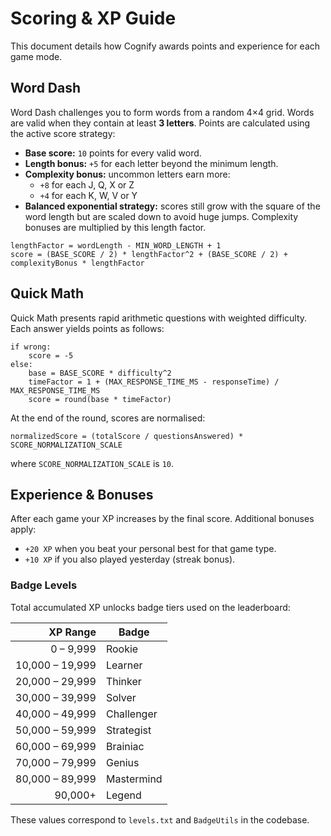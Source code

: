 # Scoring & XP Guide

This document details how Cognify awards points and experience for each game mode.

## Word Dash

Word Dash challenges you to form words from a random 4×4 grid. Words are valid when they contain at least **3 letters**. Points are calculated using the active score strategy:

- **Base score:** `10` points for every valid word.
- **Length bonus:** `+5` for each letter beyond the minimum length.
- **Complexity bonus:** uncommon letters earn more:
  - `+8` for each J, Q, X or Z
  - `+4` for each K, W, V or Y
- **Balanced exponential strategy:** scores still grow with the square of the word length but are scaled down to avoid huge jumps. Complexity bonuses are multiplied by this length factor.

```
lengthFactor = wordLength - MIN_WORD_LENGTH + 1
score = (BASE_SCORE / 2) * lengthFactor^2 + (BASE_SCORE / 2) + complexityBonus * lengthFactor
```

## Quick Math

Quick Math presents rapid arithmetic questions with weighted difficulty. Each
answer yields points as follows:

```
if wrong:
    score = -5
else:
    base = BASE_SCORE * difficulty^2
    timeFactor = 1 + (MAX_RESPONSE_TIME_MS - responseTime) / MAX_RESPONSE_TIME_MS
    score = round(base * timeFactor)
```

At the end of the round, scores are normalised:

```
normalizedScore = (totalScore / questionsAnswered) * SCORE_NORMALIZATION_SCALE
```

where `SCORE_NORMALIZATION_SCALE` is `10`.

## Experience & Bonuses

After each game your XP increases by the final score. Additional bonuses apply:

- `+20 XP` when you beat your personal best for that game type.
- `+10 XP` if you also played yesterday (streak bonus).

### Badge Levels

Total accumulated XP unlocks badge tiers used on the leaderboard:

| XP Range | Badge |
|---------:|-------|
| 0 – 9,999 | Rookie |
| 10,000 – 19,999 | Learner |
| 20,000 – 29,999 | Thinker |
| 30,000 – 39,999 | Solver |
| 40,000 – 49,999 | Challenger |
| 50,000 – 59,999 | Strategist |
| 60,000 – 69,999 | Brainiac |
| 70,000 – 79,999 | Genius |
| 80,000 – 89,999 | Mastermind |
| 90,000+ | Legend |

These values correspond to `levels.txt` and `BadgeUtils` in the codebase.
